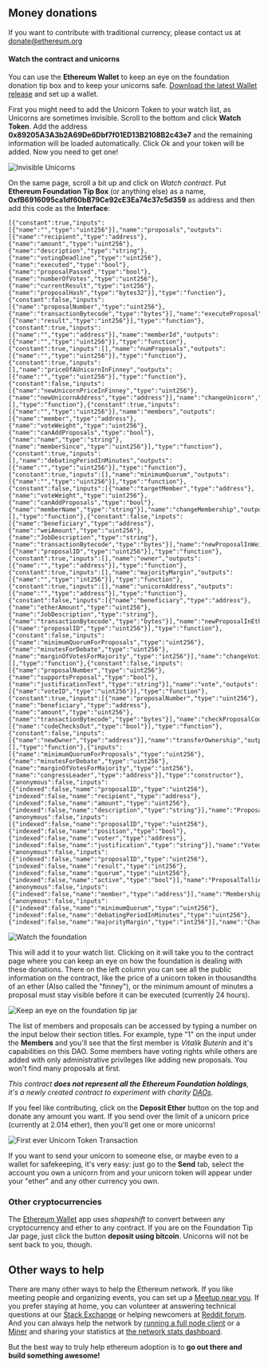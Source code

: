 
## Money donations

If you want to contribute with traditional currency, please contact us at [donate@ethereum.org](mailto:donate@ethereum.org)

#### Watch the contract and unicorns


You can use the **Ethereum Wallet** to keep an eye on the foundation donation tip box and to keep your unicorns safe. [Download the latest Wallet release](https://github.com/ethereum/mist/releases) and set up a wallet.

First you might need to add the Unicorn Token to your watch list, as Unicorns are sometimes invisible. Scroll to the bottom and click **Watch Token**. Add the address **0x89205A3A3b2A69De6Dbf7f01ED13B2108B2c43e7** and the remaining information will be loaded automatically. Click *Ok* and your token will be added. Now you need to get one!

![Invisible Unicorns](/images/tutorial/unicorn-token.png)


On the same page, scroll a bit up and click on *Watch contract*. Put **Ethereum Foundation Tip Box** (or anything else) as a name, **0xfB6916095ca1df60bB79Ce92cE3Ea74c37c5d359** as address and then add this code as the **Interface**:

    [{"constant":true,"inputs":[{"name":"","type":"uint256"}],"name":"proposals","outputs":[{"name":"recipient","type":"address"},{"name":"amount","type":"uint256"},{"name":"description","type":"string"},{"name":"votingDeadline","type":"uint256"},{"name":"executed","type":"bool"},{"name":"proposalPassed","type":"bool"},{"name":"numberOfVotes","type":"uint256"},{"name":"currentResult","type":"int256"},{"name":"proposalHash","type":"bytes32"}],"type":"function"},{"constant":false,"inputs":[{"name":"proposalNumber","type":"uint256"},{"name":"transactionBytecode","type":"bytes"}],"name":"executeProposal","outputs":[{"name":"result","type":"int256"}],"type":"function"},{"constant":true,"inputs":[{"name":"","type":"address"}],"name":"memberId","outputs":[{"name":"","type":"uint256"}],"type":"function"},{"constant":true,"inputs":[],"name":"numProposals","outputs":[{"name":"","type":"uint256"}],"type":"function"},{"constant":true,"inputs":[],"name":"priceOfAUnicornInFinney","outputs":[{"name":"","type":"uint256"}],"type":"function"},{"constant":false,"inputs":[{"name":"newUnicornPriceInFinney","type":"uint256"},{"name":"newUnicornAddress","type":"address"}],"name":"changeUnicorn","outputs":[],"type":"function"},{"constant":true,"inputs":[{"name":"","type":"uint256"}],"name":"members","outputs":[{"name":"member","type":"address"},{"name":"voteWeight","type":"uint256"},{"name":"canAddProposals","type":"bool"},{"name":"name","type":"string"},{"name":"memberSince","type":"uint256"}],"type":"function"},{"constant":true,"inputs":[],"name":"debatingPeriodInMinutes","outputs":[{"name":"","type":"uint256"}],"type":"function"},{"constant":true,"inputs":[],"name":"minimumQuorum","outputs":[{"name":"","type":"uint256"}],"type":"function"},{"constant":false,"inputs":[{"name":"targetMember","type":"address"},{"name":"voteWeight","type":"uint256"},{"name":"canAddProposals","type":"bool"},{"name":"memberName","type":"string"}],"name":"changeMembership","outputs":[],"type":"function"},{"constant":false,"inputs":[{"name":"beneficiary","type":"address"},{"name":"weiAmount","type":"uint256"},{"name":"JobDescription","type":"string"},{"name":"transactionBytecode","type":"bytes"}],"name":"newProposalInWei","outputs":[{"name":"proposalID","type":"uint256"}],"type":"function"},{"constant":true,"inputs":[],"name":"owner","outputs":[{"name":"","type":"address"}],"type":"function"},{"constant":true,"inputs":[],"name":"majorityMargin","outputs":[{"name":"","type":"int256"}],"type":"function"},{"constant":true,"inputs":[],"name":"unicornAddress","outputs":[{"name":"","type":"address"}],"type":"function"},{"constant":false,"inputs":[{"name":"beneficiary","type":"address"},{"name":"etherAmount","type":"uint256"},{"name":"JobDescription","type":"string"},{"name":"transactionBytecode","type":"bytes"}],"name":"newProposalInEther","outputs":[{"name":"proposalID","type":"uint256"}],"type":"function"},{"constant":false,"inputs":[{"name":"minimumQuorumForProposals","type":"uint256"},{"name":"minutesForDebate","type":"uint256"},{"name":"marginOfVotesForMajority","type":"int256"}],"name":"changeVotingRules","outputs":[],"type":"function"},{"constant":false,"inputs":[{"name":"proposalNumber","type":"uint256"},{"name":"supportsProposal","type":"bool"},{"name":"justificationText","type":"string"}],"name":"vote","outputs":[{"name":"voteID","type":"uint256"}],"type":"function"},{"constant":true,"inputs":[{"name":"proposalNumber","type":"uint256"},{"name":"beneficiary","type":"address"},{"name":"amount","type":"uint256"},{"name":"transactionBytecode","type":"bytes"}],"name":"checkProposalCode","outputs":[{"name":"codeChecksOut","type":"bool"}],"type":"function"},{"constant":false,"inputs":[{"name":"newOwner","type":"address"}],"name":"transferOwnership","outputs":[],"type":"function"},{"inputs":[{"name":"minimumQuorumForProposals","type":"uint256"},{"name":"minutesForDebate","type":"uint256"},{"name":"marginOfVotesForMajority","type":"int256"},{"name":"congressLeader","type":"address"}],"type":"constructor"},{"anonymous":false,"inputs":[{"indexed":false,"name":"proposalID","type":"uint256"},{"indexed":false,"name":"recipient","type":"address"},{"indexed":false,"name":"amount","type":"uint256"},{"indexed":false,"name":"description","type":"string"}],"name":"ProposalAdded","type":"event"},{"anonymous":false,"inputs":[{"indexed":false,"name":"proposalID","type":"uint256"},{"indexed":false,"name":"position","type":"bool"},{"indexed":false,"name":"voter","type":"address"},{"indexed":false,"name":"justification","type":"string"}],"name":"Voted","type":"event"},{"anonymous":false,"inputs":[{"indexed":false,"name":"proposalID","type":"uint256"},{"indexed":false,"name":"result","type":"int256"},{"indexed":false,"name":"quorum","type":"uint256"},{"indexed":false,"name":"active","type":"bool"}],"name":"ProposalTallied","type":"event"},{"anonymous":false,"inputs":[{"indexed":false,"name":"member","type":"address"}],"name":"MembershipChanged","type":"event"},{"anonymous":false,"inputs":[{"indexed":false,"name":"minimumQuorum","type":"uint256"},{"indexed":false,"name":"debatingPeriodInMinutes","type":"uint256"},{"indexed":false,"name":"majorityMargin","type":"int256"}],"name":"ChangeOfRules","type":"event"}]

![Watch the foundation](/images/tutorial/watch-foundation.png)


This will add it to your watch list. Clicking on it will take you to the contract page where you can keep an eye on how the foundation is dealing with these donations. There on the left column you can see all the public information on the contract, like the price of a unicorn token in thousandths of an ether (Also called the "finney"), or the minimum amount of minutes a proposal must stay visible before it can be executed (currently 24 hours).

![Keep an eye on the foundation tip jar](/images/tutorial/foundation-tip-box.png)

The list of members and proposals can be accessed by typing a number on the input below their section titles. For example, type "1" on the input under the **Members** and you'll see that the first member is *Vitalik Buterin* and it's capabilities on this DAO. Some members have voting rights while others are added with only administrative privileges like adding new proposals. You won't find many proposals at first.

*This contract **does not represent all the Ethereum Foundation holdings**, it's a newly created contract to experiment with charity [DAOs](./dao)*.

If you feel like contributing, click on the **Deposit Ether** button on the top and donate any amount you want. If you send over the limit of a unicorn price (currently at 2.014 ether), then you'll get one or more unicorns!

![First ever Unicorn Token Transaction](/images/tutorial/unicorn-is-born.png)

If you want to send your unicorn to someone else, or maybe even to a wallet for safekeeping, it's very easy: just go to the **Send** tab, select the account you own a unicorn from and your unicorn token will appear under your "ether" and any other currency you own.

### Other cryptocurrencies

The [Ethereum Wallet](https://github.com/ethereum/mist/releases) app uses *shapeshift* to convert between any cryptocurrency and ether to any contract. If you are on the Foundation Tip Jar page, just click the button **deposit using bitcoin**. Unicorns will not be sent back to you, though.  


## Other ways to help

There are many other ways to help the Ethereum network. If you like meeting people and organizing events, you can set up a [Meetup near you](http://www.meetup.com/topics/ethereum/). If you prefer staying at home, you can volunteer at answering technical questions at our [Stack Exchange](http://ethereum.stackexchange.com) or helping newcomers at [Reddit forum](https://www.reddit.com/r/ethereum). And you can always help the network by [running a full node client](http://github.com/ethereum/mist/releases/latest) or a [Miner](https://github.com/ethereum/webthree-umbrella/releases/latest) and sharing your statistics at [the network stats dashboard](https://ethstats.net).

But the best way to truly help ethereum adoption is to **go out there and build something awesome!**
